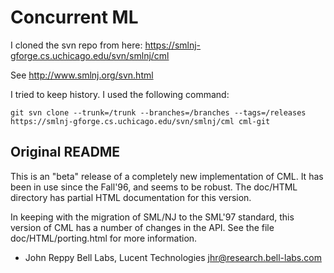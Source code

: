 # Concurrent ML

I cloned the svn repo from here:
https://smlnj-gforge.cs.uchicago.edu/svn/smlnj/cml

See http://www.smlnj.org/svn.html

I tried to keep history. I used the following command:
```
git svn clone --trunk=/trunk --branches=/branches --tags=/releases
https://smlnj-gforge.cs.uchicago.edu/svn/smlnj/cml cml-git
```

Original README
--------------------------------------------------------------------------------

This is an "beta" release of a completely new implementation of CML.
It has been in use since the Fall'96, and seems to be robust.
The doc/HTML directory has partial HTML documentation for this version.

In keeping with the migration of SML/NJ to the SML'97 standard, this version
of CML has a number of changes in the API.  See the file doc/HTML/porting.html
for more information.

- John Reppy
  Bell Labs, Lucent Technologies
  jhr@research.bell-labs.com
